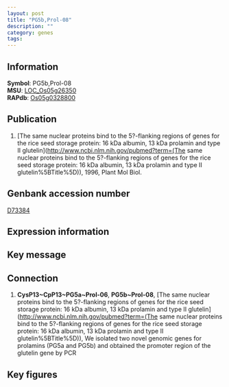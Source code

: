 ```yaml
---
layout: post
title: "PG5b,Prol-08"
description: ""
category: genes
tags: 
---
```


## Information
__Symbol__: PG5b,Prol-08  
__MSU__: [LOC_Os05g26350](http://rice.plantbiology.msu.edu/cgi-bin/ORF_infopage.cgi?orf=LOC_Os05g26350)  
__RAPdb__: [Os05g0328800](http://rapdb.dna.affrc.go.jp/viewer/gbrowse_details/irgsp1?name=Os05g0328800)  

## Publication
1. [The same nuclear proteins bind to the 5?-flanking regions of genes for the rice seed storage protein: 16 kDa albumin, 13 kDa prolamin and type II glutelin](http://www.ncbi.nlm.nih.gov/pubmed?term=(The same nuclear proteins bind to the 5?-flanking regions of genes for the rice seed storage protein: 16 kDa albumin, 13 kDa prolamin and type II glutelin%5BTitle%5D)), 1996, Plant Mol Biol.

## Genbank accession number
[D73384](http://www.ncbi.nlm.nih.gov/nuccore/D73384)

## Expression information

## Key message

## Connection
1. __CysP13~CpP13~PG5a~Prol-06__, __PG5b~Prol-08__, [The same nuclear proteins bind to the 5?-flanking regions of genes for the rice seed storage protein: 16 kDa albumin, 13 kDa prolamin and type II glutelin](http://www.ncbi.nlm.nih.gov/pubmed?term=(The same nuclear proteins bind to the 5?-flanking regions of genes for the rice seed storage protein: 16 kDa albumin, 13 kDa prolamin and type II glutelin%5BTitle%5D)),  We isolated two novel genomic genes for prolamins (PG5a and PG5b) and obtained the promoter region of the glutelin gene by PCR

## Key figures


